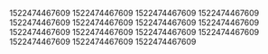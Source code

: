 1522474467609
1522474467609
1522474467609
1522474467609
1522474467609
1522474467609
1522474467609
1522474467609
1522474467609
1522474467609
1522474467609
1522474467609
1522474467609
1522474467609
1522474467609